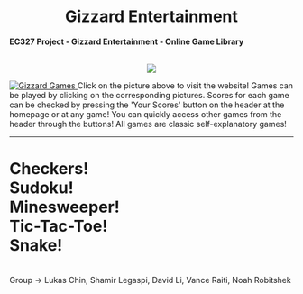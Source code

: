 <center> <h1> Gizzard Entertainment </h> </center>
<strong>EC327 Project - Gizzard Entertainment - Online Game Library</strong>
<p align="center">
<br>
<a href="./LICENSE"><img src="https://img.shields.io/badge/license-MIT-blue.svg"></a>
</p>
<p>
</p>

<a href = "https://lchin10.github.io/Gizzard-Entertainment">![Gizzard Games](/pictures/websitepreview.png) </a>
Click on the picture above to visit the website! Games can be played by clicking on the corresponding pictures. Scores for each game can be checked by pressing the 'Your Scores' button on the header at the homepage or at any game! You can quickly access other games from the header through the buttons! All games are classic self-explanatory games! 
<hr>
<h1>Checkers!
<br>
Sudoku!
<br>
Minesweeper!
<br>
Tic-Tac-Toe!
<br>
Snake!
</h1>
<br>
Group -> Lukas Chin, Shamir Legaspi, David Li, Vance Raiti, Noah Robitshek
